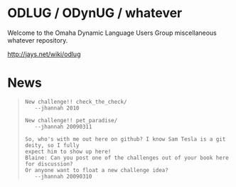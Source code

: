 # ODLUG / ODynUG / whatever

Welcome to the Omaha Dynamic Language Users Group miscellaneous whatever repository.

http://jays.net/wiki/odlug

# News

>     New challenge!! check_the_check/
>        --jhannah 2010
>
>     New challenge!! pet_paradise/
>        --jhannah 20090311
>     
>     So, who's with me out here on github? I know Sam Tesla is a git deity, so I fully 
>     expect him to show up here!
>     Blaine: Can you post one of the challenges out of your book here for discussion?
>     Or anyone want to float a new challenge idea?
>        --jhannah 20090310



